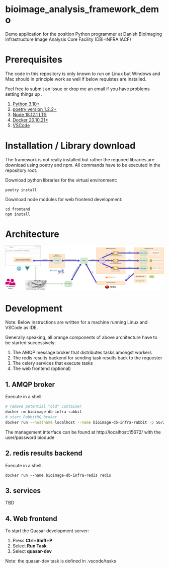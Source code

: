 # bioimage_analysis_framework_demo
Demo application for the position Python programmer at Danish BioImaging Infrastructure Image Analysis Core Facility (DBI-INFRA IACF)


# Prerequisites

The code in this repository is only known to run on Linux but Windows and Mac should in principle work as well if below requistes are installed.

Feel free to submit an issue or drop me an email if you have problems setting things up .

1. [Python 3.10+](https://www.python.org/)
2. [poetry version 1.2.2+](https://python-poetry.org/docs/#installing-with-the-official-installer)
3. [Node 18.12.1 LTS](https://nodejs.org/en/)
4. [Docker 20.10.21+](https://docs.docker.com/get-docker/)
5. [VSCode](https://code.visualstudio.com/)


# Installation / Library download
The framework is not really installed but rather the required libraries are download using poetry and npm.
All commands have to be executed in the repository root.

Download python libraries for the virtual environment:

```
poetry install
```

Download node modules for web frontend development:

```
cd frontend
npm install
```

# Architecture
![](architecture.drawio.png)

# Development

Note: Below instructions are written for a machine running Linux and VSCode as IDE. 

Generally speaking, all orange components of above architecture have to be started successively:

1. The AMQP message broker that distributes tasks amongst workers
2. The redis results backend for sending task results back to the requester
3. The celery services that execute tasks
4. The web frontend (optional)

## 1. AMQP broker
Execute in a shell:

```bash
# remove potential "old" container
docker rm bioimage-db-infra-rabbit
# start RabbitMQ broker
docker run --hostname localhost --name bioimage-db-infra-rabbit -p 5672:5672 -p 15672:15672 -e RABBITMQ_DEFAULT_USER=biodude -e RABBITMQ_DEFAULT_PASS=biodude rabbitmq:3-management
```

The management interface can be found at http://localhost:15672/ with the user/password biodude

## 2. redis results backend

Execute in a shell:

```
docker run --name bioimage-db-infra-redis redis
```

## 3. services

TBD

## 4. Web frontend
To start the Quasar development server:

1. Press **Ctrl+Shift+P**
2. Select **Run Task**
3. Select **quasar-dev**

Note: the quasar-dev task is defined in .vscode/tasks